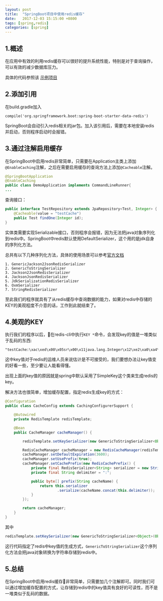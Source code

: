 ```yaml
---
layout: post
title:  "SpringBoot项目中使用redis缓存"
date:   2017-12-03 15:15:00 +0800
tags: [spring,redis]
categories: [spring]
---
```

## 1.概述

在应用中有效的利用redis缓存可以很好的提升系统性能，特别是对于查询操作，可以有效的减少数据库压力。

具体的代码参照该 [示例项目](https://github.com/qihaiyan/boot-multi-datasource)

## 2.添加引用

在build.gradle加入
```
compile('org.springframework.boot:spring-boot-starter-data-redis')
```
SpringBoot会自动引入redis相关的jar包。加入该引用后，需要在本地安装redis并启动，否则程序启动时会报错。

## 3.通过注解启用缓存

在SpringBoot中启用redis非常简单，只需要在Application主类上添加```@EnableCaching```注解，之后在需要启用缓存的查询方法上添加```@Cacheable```注解。

```java
@SpringBootApplication
@EnableCaching
public class DemoApplication implements CommandLineRunner{
...
```

<!-- more -->

查询接口：

```java
public interface TestRepository extends JpaRepository<Test, Integer> {
    @Cacheable(value = "testCache")
    public Test findOne(Integer id);
}
```

实体类需要实现Serializable接口，否则程序会报错，因为无法把java对象序列化到redis中。SpringBoot中redis默认使用DefaultSerializer，这个用的是jdk自身的序列化方法。

总共有以下几种序列化方法，具体的使用场景可以参考[官方文档](https://docs.spring.io/spring-data/redis/docs/1.8.9.RELEASE/reference/html/#redis:serializer)

```
1. GenericJackson2JsonRedisSerializer
2. GenericToStringSerializer
3. Jackson2JsonRedisSerializer
4. JacksonJsonRedisSerializer
5. JdkSerializationRedisSerializer
6. OxmSerializer
7. StringRedisSerializer
```

至此我们的程序就具有了从redis缓存中查询数据的能力，如果对redis中存储的KEY的美观程度不介意的话，工作到此就结束了。

## 4.美观的KEY

执行我们的程序以后，在redis-cli中执行```KEY *```命令，会发现key的值是一堆类似于乱码的东西:

```
"testCache:\xac\xed\x00\x05sr\x00\x11java.lang.Integer\x12\xe2\xa0\xa4\xf7\x81\x878\x02\x00\x01I\x00\x05valuexr\x00\x10java.lang.Number\x86\xac\x95\x1d\x0b\x94\xe0\x8b\x02\x00\x00xp\x00\x00\x00\x01"
```

这中key值对于redis的运维人员来说估计是不可接受的，我们要想办法让key值变的好看一些，至少要让人能看得懂。

出现上面的key值的原因就是spring中默认采用了SimpleKey这个类来生成redis的key。

解决方法也很简单，增加缓存配置，指定redis生成key的方式：

```java
@Configuration
public class CacheConfig extends CachingConfigurerSupport {

    @Autowired
    private RedisTemplate redisTemplate;

    @Bean
    public CacheManager cacheManager() {

        redisTemplate.setKeySerializer(new GenericToStringSerializer<Object>(Object.class));

        RedisCacheManager cacheManager = new RedisCacheManager(redisTemplate);
        cacheManager.setDefaultExpiration(3600);
        cacheManager.setUsePrefix(true);
        cacheManager.setCachePrefix(new RedisCachePrefix() {
            private final RedisSerializer<String> serializer = new StringRedisSerializer();
            private final String delimiter = ":";

            public byte[] prefix(String cacheName) {
                return this.serializer
                        .serialize(cacheName.concat(this.delimiter));
            }
        });

        return cacheManager;
    }
}
```

其中

```java
redisTemplate.setKeySerializer(new GenericToStringSerializer<Object>(Object.class));
```

这行代码指定了redis中key值的生成方式，```GenericToStringSerializer```这个序列化方法会把java对象转换为字符串存储到redis中。

## 5.总结

在SpringBoot中启用redis缓存非常简单，只需要加几个注解即可。同时我们可以通过增加缓存配置的方式，让存储到redis中的key值具有良好的可读性，而不是一堆类似于乱码的数据。
